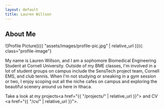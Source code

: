 ```yaml
---
layout: default
title: Lauren Willson
---
```


## About Me

![Profile Picture]({{ "assets/images/profile-pic.jpg" | relative_url }}){: class="profile-image"}
 
My name is Lauren Willson, and I am a sophomore Biomedical Engineering Student at Cornell University. Outside of my BME classes, I'm involved in a lot of student groups on campus include the SensTech project team, Cornell EMS, and club tennis. When I'm not studying or sneaking in a gym session or two, I enjoy scoping out all the niche cafes on campus and exploring the beautiful scenery around us here in Ithaca. 

Take a look at my projects<a href="{{ "/projects/" | relative_url }}"></a> and CV <a href="{{ "/cv/" | relative_url }}"></a>.



